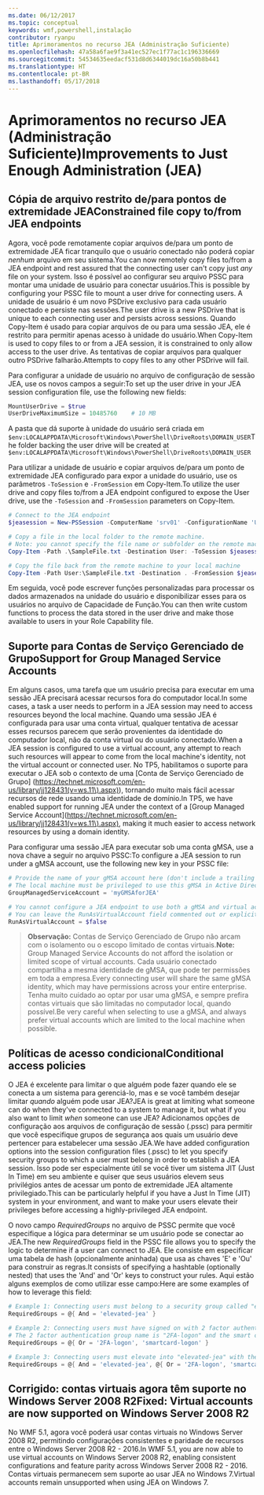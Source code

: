 ```yaml
---
ms.date: 06/12/2017
ms.topic: conceptual
keywords: wmf,powershell,instalação
contributor: ryanpu
title: Aprimoramentos no recurso JEA (Administração Suficiente)
ms.openlocfilehash: 47a58a6fae9f3a41ec527ec1f77ac1c196336669
ms.sourcegitcommit: 54534635eedacf531d8d6344019dc16a50b8b441
ms.translationtype: HT
ms.contentlocale: pt-BR
ms.lasthandoff: 05/17/2018
---
```

# <a name="improvements-to-just-enough-administration-jea"></a><span data-ttu-id="0e647-103">Aprimoramentos no recurso JEA (Administração Suficiente)</span><span class="sxs-lookup"><span data-stu-id="0e647-103">Improvements to Just Enough Administration (JEA)</span></span>

## <a name="constrained-file-copy-tofrom-jea-endpoints"></a><span data-ttu-id="0e647-104">Cópia de arquivo restrito de/para pontos de extremidade JEA</span><span class="sxs-lookup"><span data-stu-id="0e647-104">Constrained file copy to/from JEA endpoints</span></span>

<span data-ttu-id="0e647-105">Agora, você pode remotamente copiar arquivos de/para um ponto de extremidade JEA ficar tranquilo que o usuário conectado não poderá copiar *nenhum* arquivo em seu sistema.</span><span class="sxs-lookup"><span data-stu-id="0e647-105">You can now remotely copy files to/from a JEA endpoint and rest assured that the connecting user can't copy just *any* file on your system.</span></span>
<span data-ttu-id="0e647-106">Isso é possível ao configurar seu arquivo PSSC para montar uma unidade de usuário para conectar usuários.</span><span class="sxs-lookup"><span data-stu-id="0e647-106">This is possible by configuring your PSSC file to mount a user drive for connecting users.</span></span>
<span data-ttu-id="0e647-107">A unidade de usuário é um novo PSDrive exclusivo para cada usuário conectado e persiste nas sessões.</span><span class="sxs-lookup"><span data-stu-id="0e647-107">The user drive is a new PSDrive that is unique to each connecting user and persists across sessions.</span></span>
<span data-ttu-id="0e647-108">Quando Copy-Item é usado para copiar arquivos de ou para uma sessão JEA, ele é restrito para permitir apenas acesso à unidade do usuário.</span><span class="sxs-lookup"><span data-stu-id="0e647-108">When Copy-Item is used to copy files to or from a JEA session, it is constrained to only allow access to the user drive.</span></span>
<span data-ttu-id="0e647-109">As tentativas de copiar arquivos para qualquer outro PSDrive falharão.</span><span class="sxs-lookup"><span data-stu-id="0e647-109">Attempts to copy files to any other PSDrive will fail.</span></span>

<span data-ttu-id="0e647-110">Para configurar a unidade de usuário no arquivo de configuração de sessão JEA, use os novos campos a seguir:</span><span class="sxs-lookup"><span data-stu-id="0e647-110">To set up the user drive in your JEA session configuration file, use the following new fields:</span></span>

```powershell
MountUserDrive = $true
UserDriveMaximumSize = 10485760    # 10 MB
```

<span data-ttu-id="0e647-111">A pasta que dá suporte à unidade do usuário será criada em `$env:LOCALAPPDATA\Microsoft\Windows\PowerShell\DriveRoots\DOMAIN_USER`</span><span class="sxs-lookup"><span data-stu-id="0e647-111">The folder backing the user drive will be created at `$env:LOCALAPPDATA\Microsoft\Windows\PowerShell\DriveRoots\DOMAIN_USER`</span></span>

<span data-ttu-id="0e647-112">Para utilizar a unidade de usuário e copiar arquivos de/para um ponto de extremidade JEA configurado para expor a unidade do usuário, use os parâmetros `-ToSession` e `-FromSession` em Copy-Item.</span><span class="sxs-lookup"><span data-stu-id="0e647-112">To utilize the user drive and copy files to/from a JEA endpoint configured to expose the User drive, use the `-ToSession` and `-FromSession` parameters on Copy-Item.</span></span>

```powershell
# Connect to the JEA endpoint
$jeasession = New-PSSession -ComputerName 'srv01' -ConfigurationName 'UserDemo'

# Copy a file in the local folder to the remote machine.
# Note: you cannot specify the file name or subfolder on the remote machine. You must exactly type "User:"
Copy-Item -Path .\SampleFile.txt -Destination User: -ToSession $jeasession

# Copy the file back from the remote machine to your local machine
Copy-Item -Path User:\SampleFile.txt -Destination . -FromSession $jeasession
```

<span data-ttu-id="0e647-113">Em seguida, você pode escrever funções personalizadas para processar os dados armazenados na unidade do usuário e disponibilizar esses para os usuários no arquivo de Capacidade de Função.</span><span class="sxs-lookup"><span data-stu-id="0e647-113">You can then write custom functions to process the data stored in the user drive and make those available to users in your Role Capability file.</span></span>

## <a name="support-for-group-managed-service-accounts"></a><span data-ttu-id="0e647-114">Suporte para Contas de Serviço Gerenciado de Grupo</span><span class="sxs-lookup"><span data-stu-id="0e647-114">Support for Group Managed Service Accounts</span></span>

<span data-ttu-id="0e647-115">Em alguns casos, uma tarefa que um usuário precisa para executar em uma sessão JEA precisará acessar recursos fora do computador local.</span><span class="sxs-lookup"><span data-stu-id="0e647-115">In some cases, a task a user needs to perform in a JEA session may need to access resources beyond the local machine.</span></span>
<span data-ttu-id="0e647-116">Quando uma sessão JEA é configurada para usar uma conta virtual, qualquer tentativa de acessar esses recursos parecem que serão provenientes da identidade do computador local, não da conta virtual ou do usuário conectado.</span><span class="sxs-lookup"><span data-stu-id="0e647-116">When a JEA session is configured to use a virtual account, any attempt to reach such resources will appear to come from the local machine's identity, not the virtual account or connected user.</span></span>
<span data-ttu-id="0e647-117">No TP5, habilitamos o suporte para executar o JEA sob o contexto de uma [Conta de Serviço Gerenciado de Grupo] (https://technet.microsoft.com/en-us/library/jj128431(v=ws.11\).aspx)), tornando muito mais fácil acessar recursos de rede usando uma identidade de domínio.</span><span class="sxs-lookup"><span data-stu-id="0e647-117">In TP5, we have enabled support for running JEA under the context of a [Group Managed Service Account](https://technet.microsoft.com/en-us/library/jj128431(v=ws.11\).aspx), making it much easier to access network resources by using a domain identity.</span></span>

<span data-ttu-id="0e647-118">Para configurar uma sessão JEA para executar sob uma conta gMSA, use a nova chave a seguir no arquivo PSSC:</span><span class="sxs-lookup"><span data-stu-id="0e647-118">To configure a JEA session to run under a gMSA account, use the following new key in your PSSC file:</span></span>

```powershell
# Provide the name of your gMSA account here (don't include a trailing $)
# The local machine must be privileged to use this gMSA in Active Directory
GroupManagedServiceAccount = 'myGMSAforJEA'

# You cannot configure a JEA endpoint to use both a gMSA and virtual account
# You can leave the RunAsVirtualAccount field commented out or explicitly set it to false
RunAsVirtualAccount = $false
```

> <span data-ttu-id="0e647-119">**Observação:** Contas de Serviço Gerenciado de Grupo não arcam com o isolamento ou o escopo limitado de contas virtuais.</span><span class="sxs-lookup"><span data-stu-id="0e647-119">**Note:** Group Managed Service Accounts do not afford the isolation or limited scope of virtual accounts.</span></span>
> <span data-ttu-id="0e647-120">Cada usuário conectado compartilha a mesma identidade de gMSA, que pode ter permissões em toda a empresa.</span><span class="sxs-lookup"><span data-stu-id="0e647-120">Every connecting user will share the same gMSA identity, which may have permissions across your entire enterprise.</span></span>
> <span data-ttu-id="0e647-121">Tenha muito cuidado ao optar por usar uma gMSA, e sempre prefira contas virtuais que são limitadas no computador local, quando possível.</span><span class="sxs-lookup"><span data-stu-id="0e647-121">Be very careful when selecting to use a gMSA, and always prefer virtual accounts which are limited to the local machine when possible.</span></span>

## <a name="conditional-access-policies"></a><span data-ttu-id="0e647-122">Políticas de acesso condicional</span><span class="sxs-lookup"><span data-stu-id="0e647-122">Conditional access policies</span></span>

<span data-ttu-id="0e647-123">O JEA é excelente para limitar o que alguém pode fazer quando ele se conecta a um sistema para gerenciá-lo, mas e se você também desejar limitar *quando* alguém pode usar JEA?</span><span class="sxs-lookup"><span data-stu-id="0e647-123">JEA is great at limiting what someone can do when they've connected to a system to manage it, but what if you also want to limit *when* someone can use JEA?</span></span>
<span data-ttu-id="0e647-124">Adicionamos opções de configuração aos arquivos de configuração de sessão (.pssc) para permitir que você especifique grupos de segurança aos quais um usuário deve pertencer para estabelecer uma sessão JEA.</span><span class="sxs-lookup"><span data-stu-id="0e647-124">We have added configuration options into the session configuration files (.pssc) to let you specify security groups to which a user must belong in order to establish a JEA session.</span></span>
<span data-ttu-id="0e647-125">Isso pode ser especialmente útil se você tiver um sistema JIT (Just In Time) em seu ambiente e quiser que seus usuários elevem seus privilégios antes de acessar um ponto de extremidade JEA altamente privilegiado.</span><span class="sxs-lookup"><span data-stu-id="0e647-125">This can be particularly helpful if you have a Just In Time (JIT) system in your environment, and want to make your users elevate their privileges before accessing a highly-privileged JEA endpoint.</span></span>

<span data-ttu-id="0e647-126">O novo campo *RequiredGroups* no arquivo de PSSC permite que você especifique a lógica para determinar se um usuário pode se conectar ao JEA.</span><span class="sxs-lookup"><span data-stu-id="0e647-126">The new *RequiredGroups* field in the PSSC file allows you to specify the logic to determine if a user can connect to JEA.</span></span>
<span data-ttu-id="0e647-127">Ele consiste em especificar uma tabela de hash (opcionalmente aninhada) que usa as chaves 'E' e 'Ou' para construir as regras.</span><span class="sxs-lookup"><span data-stu-id="0e647-127">It consists of specifying a hashtable (optionally nested) that uses the 'And' and 'Or' keys to construct your rules.</span></span>
<span data-ttu-id="0e647-128">Aqui estão alguns exemplos de como utilizar esse campo:</span><span class="sxs-lookup"><span data-stu-id="0e647-128">Here are some examples of how to leverage this field:</span></span>

```powershell
# Example 1: Connecting users must belong to a security group called "elevated-jea"
RequiredGroups = @{ And = 'elevated-jea' }

# Example 2: Connecting users must have signed on with 2 factor authentication or a smart card
# The 2 factor authentication group name is "2FA-logon" and the smart card group name is "smartcard-logon"
RequiredGroups = @{ Or = '2FA-logon', 'smartcard-logon' }

# Example 3: Connecting users must elevate into "elevated-jea" with their JIT system and have logged on with 2FA or a smart card
RequiredGroups = @{ And = 'elevated-jea', @{ Or = '2FA-logon', 'smartcard-logon' }}
```

## <a name="fixed-virtual-accounts-are-now-supported-on-windows-server-2008-r2"></a><span data-ttu-id="0e647-129">Corrigido: contas virtuais agora têm suporte no Windows Server 2008 R2</span><span class="sxs-lookup"><span data-stu-id="0e647-129">Fixed: Virtual accounts are now supported on Windows Server 2008 R2</span></span>
<span data-ttu-id="0e647-130">No WMF 5.1, agora você poderá usar contas virtuais no Windows Server 2008 R2, permitindo configurações consistentes e paridade de recursos entre o Windows Server 2008 R2 - 2016.</span><span class="sxs-lookup"><span data-stu-id="0e647-130">In WMF 5.1, you are now able to use virtual accounts on Windows Server 2008 R2, enabling consistent configurations and feature parity across Windows Server 2008 R2 - 2016.</span></span>
<span data-ttu-id="0e647-131">Contas virtuais permanecem sem suporte ao usar JEA no Windows 7.</span><span class="sxs-lookup"><span data-stu-id="0e647-131">Virtual accounts remain unsupported when using JEA on Windows 7.</span></span>
